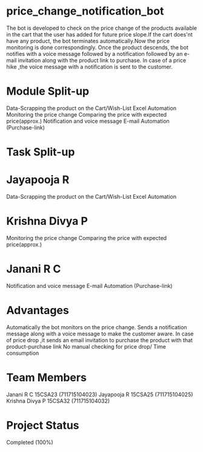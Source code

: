 # price_change_notification_bot
The bot is developed to check on the price change of the products available in the cart that the user has added for future price slope.If the cart does'nt have any product, the bot terminates automatically.Now the price monitoring is done correspondingly. Once the product descends, the bot notifies with a voice message followed by a notification followed by an e-mail invitation along with the product link to purchase. In case of a price hike ,the voice message with a notification is sent to the customer.


# Module Split-up
Data-Scrapping the product on the Cart/Wish-List 
Excel Automation 
Monitoring the price change 
Comparing the price with expected price(approx.) 
Notification and voice message 
E-mail Automation (Purchase-link)


# Task Split-up
# Jayapooja R
Data-Scrapping the product on the Cart/Wish-List 
Excel Automation
# Krishna Divya P
Monitoring the price change 
Comparing the price with expected price(approx.) 
# Janani R C
Notification and voice message 
E-mail Automation (Purchase-link)


# Advantages
Automatically the bot monitors on the price change. 
Sends a notification message along with a voice message to make the customer aware. 
In case of price drop ,it sends an email invitation to purchase the product with that product-purchase link No manual checking for price drop/ Time consumption


# Team Members
Janani R C 15CSA23 (711715104023) 
Jayapooja R 15CSA25 (711715104025) 
Krishna Divya P 15CSA32 (711715104032)


# Project Status
Completed (100%)

